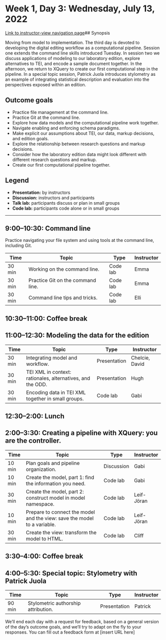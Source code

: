 # Week 1, Day 3: Wednesday, July 13, 2022
[Link to instructor-view navigation page](../daily_instructor_view.md)## Synopsis

Moving from model to implementation. The third day is devoted to developing the
                digital editing workflow as a computational pipeline. Session one extends the
                command line skills introduced Tuesday. In session two we discuss applications of
                modeling to our laboratory edition, explore alternatives to TEI, and encode a sample
                document together. In the afternoon, we return to XQuery to create our first
                computational step in the pipeline. In a special topic session, Patrick Juola
                introduces stylometry as an example of integrating statistical description and
                evaluation into the perspectives exposed within an edition.

## Outcome goals
* Practice file management at the command line.
* Practice Git at the command line.
* Explore how data models and the computational pipeline work together.
* Navigate enabling and enforcing schema paradigms.
* Make explicit our assumptions about TEI, our data, markup decisions, and edition goals.
* Explore the relationship between research questions and markup decisions.
* Consider how the laboratory edition data might look different with different research questions and markup.
* Create our first computational pipeline together.

## Legend

* **Presentation:** by instructors
* **Discussion:** instructors and participants
* **Talk lab:** participants discuss or plan in small groups
* **Code lab:** participants code alone or in small groups

* * *
## 9:00–10:30: Command line

Practice navigating your file system and using tools at the command line,
                    including Git. 

Time | Topic | Type | Instructor
---- | ---- | ---- | ---- 
30 min | Working on the command line. | Code lab|Emma
30 min | Practice Git on the command line. | Code lab|Emma
30 min | Command line tips and tricks. | Code lab|Elli

## 10:30–11:00: Coffee break

## 11:00–12:30: Modeling the data for the edition

Time | Topic | Type | Instructor
---- | ---- | ---- | ---- 
30 min | Integrating model and workflow. | Presentation|Chelcie, David
30 min | TEI XML in context: rationales, alternatives, and the ODD. | Presentation|Hugh
30 min | Encoding data in TEI XML together in small groups. | Code lab|Gabi

## 12:30–2:00: Lunch

## 2:00–3:30: Creating a pipeline with XQuery: you are the controller.

Time | Topic | Type | Instructor
---- | ---- | ---- | ---- 
10 min | Plan goals and pipeline organization. | Discussion|Gabi
10 min | Create the model, part 1: find the information you need. | Code lab|Gabi
30 min | Create the model, part 2: construct model in model namespace. | Code lab|Leif-Jöran
10 min | Prepare to connect the model and the view: save the model to a variable. | Code lab|Leif-Jöran
30 min | Create the view: transform the model to HTML. | Code lab|Cliff

## 3:30–4:00: Coffee break

## 4:00–5:30: Special topic: Stylometry with Patrick Juola

Time | Topic | Type | Instructor
---- | ---- | ---- | ---- 
90 min | Stylometric authorship attribution. | Presentation|Patrick

We’ll end each day with a request for feedback, based on a general version of the day’s outcome goals, and we’ll try to adapt on the fly to your responses. You can fill out a feedback form at [insert URL here]